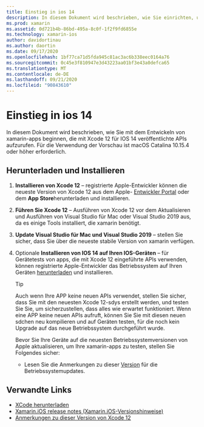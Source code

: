 ```yaml
---
title: Einstieg in ios 14
description: In diesem Dokument wird beschrieben, wie Sie einrichten, um IOS 14-apps mit xamarin zu erstellen. Darin wird erläutert, wie Sie Xcode 12 herunterladen und Visual Studio für Mac aktualisieren.
ms.prod: xamarin
ms.assetid: 0d721b4b-86bd-495a-8c0f-1f2f9fd6855e
ms.technology: xamarin-ios
author: davidortinau
ms.author: daortin
ms.date: 09/17/2020
ms.openlocfilehash: 1bf77ca71d5fda945c81ac3ac6b338eec0164a76
ms.sourcegitcommit: 0c45e3f810947e3d43223aa01bf3e43a0defca65
ms.translationtype: MT
ms.contentlocale: de-DE
ms.lasthandoff: 09/21/2020
ms.locfileid: "90843610"
---
```

# <a name="get-started-with-ios-14"></a>Einstieg in ios 14

In diesem Dokument wird beschrieben, wie Sie mit dem Entwickeln von xamarin-apps beginnen, die mit Xcode 12 für IOS 14 veröffentlichte APIs aufzurufen. Für die Verwendung der Vorschau ist macOS Catalina 10.15.4 oder höher erforderlich.

## <a name="download-and-install"></a>Herunterladen und Installieren

1. **Installieren von Xcode 12** – registrierte Apple-Entwickler können die neueste Version von Xcode 12 aus dem Apple- [Entwickler Portal](https://developer.apple.com/download/) oder dem **App Store**herunterladen und installieren.

2. **Führen Sie Xcode 12** – Ausführen von Xcode 12 vor dem Aktualisieren und Ausführen von Visual Studio für Mac oder Visual Studio 2019 aus, da es einige Tools installiert, die xamarin benötigt.

3. **Update Visual Studio für Mac und Visual Studio 2019** – stellen Sie sicher, dass Sie über die neueste stabile Version von xamarin verfügen.

4. Optionale **Installieren von IOS 14 auf Ihren IOS-Geräten** – für Gerätetests von apps, die mit Xcode 12 eingeführte APIs verwenden, können registrierte Apple-Entwickler das Betriebssystem auf Ihren Geräten [herunterladen](https://developer.apple.com/download) und installieren. 

   > [!TIP]
   > Auch wenn Ihre APP keine neuen APIs verwendet, stellen Sie sicher, dass Sie mit den neuesten Xcode 12-sdys erstellt werden, und testen Sie Sie, um sicherzustellen, dass alles wie erwartet funktioniert. Wenn eine APP keine neuen APIs aufruft, können Sie Sie mit diesen neuen sdchen neu kompilieren und auf Geräten testen, für die noch kein Upgrade auf das neue Betriebssystem durchgeführt wurde.
   >
   > Bevor Sie Ihre Geräte auf die neuesten Betriebssystemversionen von Apple aktualisieren, um Ihre xamarin-apps zu testen, stellen Sie Folgendes sicher:
   >
   > - Lesen Sie die Anmerkungen zu dieser [Version](https://developer.apple.com/download/) für die Betriebssystemupdates.

## <a name="related-links"></a>Verwandte Links

- [XCode herunterladen](https://developer.apple.com/download/)
- [Xamarin.iOS release notes (Xamarin.iOS-Versionshinweise)](/xamarin/ios/release-notes/14/14.0)
- [Anmerkungen zu dieser Version von Xcode 12](https://developer.apple.com/documentation/xcode-release-notes/xcode-12-release-notes)
